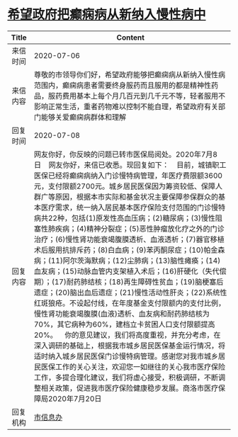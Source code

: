 # <a href="http://www.shangluo.gov.cn/zmhd/ldxxxx.jsp?urltype=leadermail.LeaderMailContentUrl&wbtreeid=1112&leadermailid=6138">希望政府把癫痫病从新纳入慢性病中</a>
|Title|Content|
|:---:|---|
|来信时间|2020-07-06|
|来信内容|尊敬的市领导你们好，希望政府能够把癫痫病从新纳入慢性病范围内，癫痫病患者需要终身服药而且服用的都是精神性药品，服药费用基本上每个月几百元到几千元不等，轻者服用不影响正常生活，重者药物难以控制不能自理，希望政府有关部门能够关爱癫痫病群体和理解|
|回复时间|2020-07-08|
|回复内容|网友你好，你反映的问题已转市医保局阅处。2020年7月8日    网友你好，来信已收悉。现回复如下：    目前，城镇职工医保已经将癫痫病纳入门诊慢特病管理，年医疗费限额3600元，支付限额2700元。城乡居民医保因为筹资较低、保障人群广等原因，根据本市实际和基金状况主要保障参保群众的基本医疗需求，统一纳入居民基本医疗保险支付范围的门诊慢特病共22种，包括(1)原发性高血压病；(2)糖尿病；(3)慢性阻塞性肺疾病；(4)精神分裂症；(5)恶性肿瘤放化疗之外的门诊治疗；(6)慢性肾功能衰竭腹膜透析、血液透析；(7)器官移植术后服用抗排斥药；(8)白血病；(9)苯丙酮尿症；(10)帕金森病；(11)阿尔茨海默病；(12)尘肺病；(13)脑性瘫痪；(14)血友病；(15)动脉血管内支架植入术后；(16)肝硬化（失代偿期）；(17)耐药肺结核；(18)再生障碍性贫血；(19)脑梗塞后遗症；(20)脑出血后遗症；(21)慢性活动性肝炎；(22)系统性红斑狼疮。不设起付线，在年度基金支付限额内的支付比例，慢性肾功能衰竭腹膜(血液)透析、血友病和耐药肺结核为70%，其它病种为60%，建档立卡贫困人口支付限额提高20%。    你的意见建议，我们将高度重视，并充分考虑，在深入调研的基础上，根据我市城乡居民医保基金运行情况，将适时纳入城乡居民医保门诊慢特病管理。感谢您对我市城乡居民医保工作的关心关注，欢迎您一如继往的关心我市医疗保险工作，多提合理化建议，我们将虚心接受，积极调研，不断调整相关政策，促进我市医疗保险健康稳步发展。商洛市医疗保障局2020年7月20日|
|回复机构|<a href="../../categories/agencies/市信息办.md">市信息办</a>|
